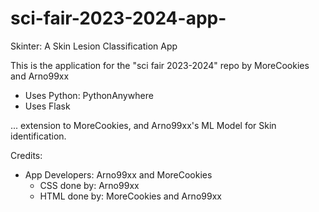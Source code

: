 # sci-fair-2023-2024-app-
Skinter: A Skin Lesion Classification App

This is the application for the "sci fair 2023-2024" repo by MoreCookies and Arno99xx

- Uses Python: PythonAnywhere
- Uses Flask

... extension to MoreCookies, and Arno99xx's ML Model for Skin identification.

Credits: 

- App Developers: Arno99xx and MoreCookies
    - CSS done by: Arno99xx
    - HTML done by: MoreCookies and Arno99xx




